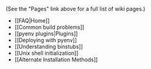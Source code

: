 (See the "Pages" link above for a full list of wiki pages.)

* [[FAQ|Home]]
* [[Common build problems]]
* [[pyenv plugins|Plugins]]
* [[Deploying with pyenv]]
* [[Understanding binstubs]]
* [[Unix shell initialization]]
* [[Alternate Installation Methods]]
